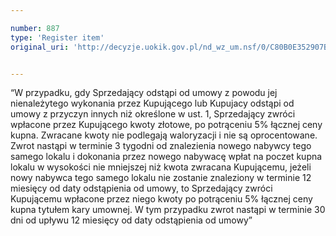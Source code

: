 ```yaml
---

number: 887
type: 'Register item'
original_uri: 'http://decyzje.uokik.gov.pl/nd_wz_um.nsf/0/C80B0E352907B78FC12572DD00329723?OpenDocument'


---
```


“W przypadku, gdy Sprzedający odstąpi od umowy z powodu jej nienależytego wykonania przez Kupującego lub Kupujacy odstąpi od umowy z przyczyn innych niż określone w ust. 1, Sprzedający zwróci wpłacone przez Kupującego kwoty złotowe, po potrąceniu 5% łącznej ceny kupna. Zwracane kwoty nie podlegają waloryzacji i nie są oprocentowane. Zwrot nastąpi w terminie 3 tygodni od znalezienia nowego nabywcy tego samego lokalu i dokonania przez nowego nabywacę wpłat na poczet kupna lokalu w wysokości nie mniejszej niż kwota zwracana Kupującemu, jeżeli nowy nabywca tego samego lokalu nie zostanie znaleziony w terminie 12 miesięcy od daty odstąpienia od umowy, to Sprzedający zwróci Kupującemu wpłacone przez niego kwoty po potrąceniu 5% łącznej ceny kupna  tytułem kary umownej. W tym przypadku zwrot nastąpi w terminie 30 dni od upływu 12 miesięcy od daty odstąpienia od umowy”
